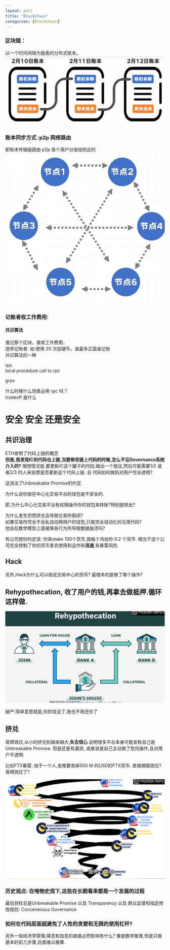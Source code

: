```yaml
---
layout: post
title: "BlockChain"
categories: [BlockChain]
---
```


### 区块链：

以一个时间间隔为链表的分布式账本。  
![Alt text](image-8.png)  

### 账本同步方式 :p2p 网络路由

即账本传输链路由 p2p 各个用户分发给附近的  
![Alt text](image-9.png)  

### 记账者收工作费用:

#### 共识算法

谁记那个区块，就收工作费用，  
选举记账者: 如:使用 20 次投硬币，谁最多正面谁记账  
共识算法的一种  

rpc  
local procedure call to rpc  

grpc  

什么时候什么场景必用 rpc 吗？  
tradeoff 是什么  


# 安全 安全 还是安全

## 共识治理
ETH发明了代码上链的概念  
**但是,我发现IC的代码也上链,当要修改链上代码的时候,怎么不见Governance系统介入的?**
理想情况是,要更新IC这个罐子的代码,做出一个提议,然后可能需要1/2 或者2/3 的人来投票是否更新这个代码上链.
且 代码如何做到对用户完全透明?

这违法了Unbreakable Promise的约定. 

为什么说你放在中心化交易平台的钱包是不安全的.

即,为什么中心化交易平台有权限操作你的钱包来转账?特别是转出?

为什么发生恐慌挤兑会导致交易所倒闭?  
如果交易所完全不会私自动用用户的钱包,只是完全自动化的无情代码?  
他会在数学模型上面被某些行为所导致数据崩溃吗?

有公司想你约定说: 你来stake 100个货币,我每个月给你 0.2 个货币.
相当于这个公司完全控制了你的货币拿去使用和运作和**流通**,有暴雷风险.

## Hack
另外,Hack为什么可以偷走交易中心的货币?
最根本的是做了哪个操作?


## Rehypothecation, 收了用户的钱,再拿去做抵押.循环这样做.

![Alt text](image-30.png)

破产:简单意思就是,你的钱没了,我也不用还你了


## 挤兑
骨牌效应,从小的挤兑到越来越大,**失去信心**
说明很多平台本身可能宣称自己是Unbreakable Promise. 但是还是有漏洞, 或者说是自己主动做了危险操作,且对用户不透明.

比如FTX暴雷, 始于一个人,发推要卖掉500 M 的USD的FTX货币. 直接蝴蝶效应?骨牌效应了?

![Alt text](image-31.png)

### 历史观点: 在唯物史观下,这些在长期看来都是一个发展的过程
最后目标总是Unbreakable Promise 以及 Transparency 以及 群众监督和指定修改规则: Concenensus Governance


### 如何在代码层面就避免了人性的贪婪和无限的使用杠杆?



另外一些经济学原理,降息和加息的直接必然影响有什么?
像是数学推理,但是只做基本的前几步骤,后面难以推算.


